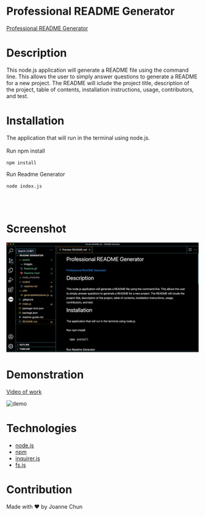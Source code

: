 # Professional README Generator

[Professional README Generator](https://github.com/jojochun/README-Generator)

# Description

This node.js application will generate a README file using the command line. This allows the user to simply answer questions to generate a README for a new project. The README will iclude the project title, description of the project, table of contents, installation instructions, usage, contributors, and test.

# Installation

The application that will run in the terminal using node.js.<br /><br />
Run npm install

```shell
npm install
```

Run Readme Generator

```shell
node index.js
```

<br>
<br>

# Screenshot

![a screenshot of my app](./assets/images/README.png)

# Demonstration

[Video of work](https://drive.google.com/file/d/1_hVPofXrtrWklS5Mab5A3ymlzT1WYvxc/view?usp=sharing)

![demo](./assets/images/README.gif)

# Technologies

- [node.js](https://nodejs.org/)
- [npm](https://www.npmjs.com/)
- [inquirer.js](https://www.npmjs.com/package/inquirer)
- [fs.js](https://www.npmjs.com/package/fs)

# Contribution

Made with ❤️ by Joanne Chun
